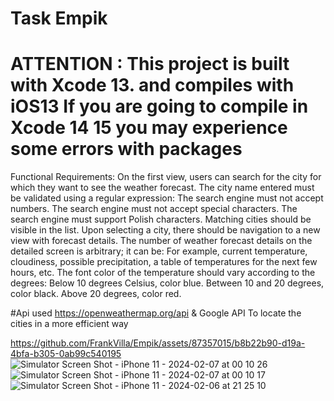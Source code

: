 # Task Empik

# ATTENTION : This project is built with Xcode 13. and compiles with iOS13 If you are going to compile in Xcode 14 15 you may experience some errors with packages

Functional Requirements:
On the first view, users can search for the city for which they want to see the weather forecast.
The city name entered must be validated using a regular expression:
The search engine must not accept numbers.
The search engine must not accept special characters.
The search engine must support Polish characters.
Matching cities should be visible in the list.
Upon selecting a city, there should be navigation to a new view with forecast details.
The number of weather forecast details on the detailed screen is arbitrary; it can be:
For example, current temperature, cloudiness, possible precipitation, a table of temperatures for the next few hours, etc.
The font color of the temperature should vary according to the degrees:
Below 10 degrees Celsius, color blue.
Between 10 and 20 degrees, color black.
Above 20 degrees, color red.

#Api used  https://openweathermap.org/api & Google API To locate the cities in a more efficient way 

https://github.com/FrankVilla/Empik/assets/87357015/b8b22b90-d19a-4bfa-b305-0ab99c540195
![Simulator Screen Shot - iPhone 11 - 2024-02-07 at 00 10 26](https://github.com/FrankVilla/Empik/assets/87357015/9c5ab2af-6e2c-4be5-89a5-05eef8ae230a)
![Simulator Screen Shot - iPhone 11 - 2024-02-07 at 00 10 17](https://github.com/FrankVilla/Empik/assets/87357015/af9fc2c2-1ea8-4b8b-ad1b-eb85626ec7e9)
![Simulator Screen Shot - iPhone 11 - 2024-02-06 at 21 25 10](https://github.com/FrankVilla/Empik/assets/87357015/373f5191-ed74-4dff-817c-53a64c61fa1b)
